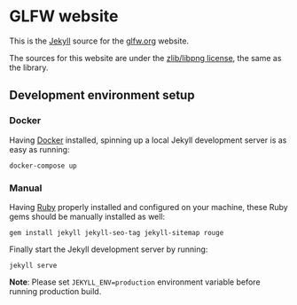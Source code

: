 # GLFW website

This is the [Jekyll](https://jekyllrb.com/) source for the
[glfw.org](https://www.glfw.org/) website.

The sources for this website are under the [zlib/libpng
license](https://opensource.org/licenses/Zlib), the same as the library.

## Development environment setup

### Docker

Having [Docker](https://www.docker.com/) installed, spinning up a local Jekyll
development server is as easy as running:

```
docker-compose up
```

### Manual

Having [Ruby](https://www.ruby-lang.org/) properly installed and configured on
your machine, these Ruby gems should be manually installed as well:

```
gem install jekyll jekyll-seo-tag jekyll-sitemap rouge
```

Finally start the Jekyll development server by running:

```
jekyll serve
```

**Note**: Please set `JEKYLL_ENV=production` environment variable before running
production build.
